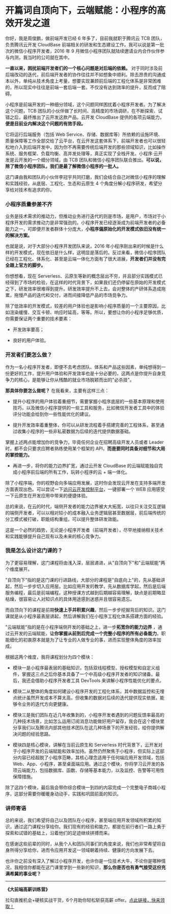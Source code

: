 # 开篇词自顶向下，云端赋能：小程序的高效开发之道

你好，我是周俊鹏，做前端开发已经 6 年多了，目前我就职于腾讯云 TCB 团队，负责腾讯云开发 CloudBase 前端相关的研发和生态建设工作。我可以说是第一批次的微信小程序开发者，2016 年 9 月微信小程序团队就陆续邀请业内合作伙伴参与内测，我当时的公司就在其中。

**一直以来，困扰前端开发者们的一个核心问题是对后端的依赖。** 对于同时涉及前后端改动的迭代，前后端开发者的协作往往并不如想象中顺利。除去昂贵的沟通成本以外，单纯从技术角度上考量，想要实现兼顾前后端的工程化体系是非常困难的，所以现实中往往是前端一套后端一套。不仅没有达到效率的提升，反而成了阻碍。

小程序是前端开发的一种细分领域，这个问题同样困扰着小程序开发者。为了解决这个问题，TCB 团队的小伙伴做了长时间、高精度的市场调研，在不断探索、试错之后，最终推出了云开发这款产品。云开发 CloudBase 提供的各项云端能力，**便是目前业内解决这个问题的有效手段。**

它将运行后端服务（包括 Web Service、存储、数据库等）所依赖的设施环境、质量保障等工作全部交给了云平台，在云开发这套体系下，前端开发者也可以很轻松地介入到后端开发中，因为你不再需要传统后端开发的那些领域知识，比如操作系统、服务框架、负载均衡、高并发处理等，真正实现了全栈开发。小程序·云开发是云开发的一个细分领域，由 TCB 团队和微信小程序团队联合推出。**可以说，除了微信小程序团队，我们是最了解微信小程序的一批人。**

这门课由我和团队的小伙伴李冠宇共同打磨，我们会结合自己对微信小程序的理解和实践经验，从底层、工程化、生态和云原生 4 个角度分解小程序研发，希望分享给对技术有追求的你。

### 小程序质量参差不齐

业务是技术需求的推动力，但推动业务进行迭代的则是市场，是用户，市场对于小程序开发的需求推动力是非常强劲的。小程序开发已经逐渐成为前端开发者的必备能力之一，可即便开发者群体十分庞大，**小程序偏原始化的开发模式依旧没有统一的解决方案。**

也就是说，对于大部分小程序开发团队来说，2016 年小程序刚出来的时候是什么样的开发模式，现在依旧是什么样，这明显是落后的。反过来看，微信小程序团队已经在工程化、体系化、甚至是云端一体化方面有了很大进展，**开发者们并没有完全跟上官方的脚步。**

你想想看，现在 Serverless、云原生等新的概念层出不穷，并且部分实践模式已经得到了市场的检验，在这样的时代背景下，如果我们还仍停留在原始的开发模式之下，研发效率很难得到提升。研发效率提升不上去，会对整体的产研体系造成拖累，拖慢产品的迭代和交付，进而间接降低产品的市场竞争力。

除了低效率的开发模式，较差的用户体验也是影响小程序质量的一个主要原因，比如渲染缓慢、交互卡顿、响应时延高，等等。所以，要想让你的小程序足够优质，你需要保证两个重要的技术要素：

* 开发效率要高；

* 良好的用户体验。

### 开发者们要怎么做？

作为一名小程序开发者，即便不去考虑团队、体系和产品这些因素，单纯想得到一份更好的工作，提升用户体验和开发效率也是十分必要的，这两点是你提升自身竞争力的核心，是能够让你从残酷的就业市场脱颖而出的"必杀技"。

**那具体你要怎么做呢？** 在我看来，主要有这样三点：

* 提升小程序的用户体验着重细节，需要掌握小程序底层的一些基本原理和使用技巧，以及微信小程序提供的一些工具和服务，比如微信开发者工具中的体验评分功能会给到你一些性能优化的建议。

* 提升开发效率着重整体，你可以从研发流程着手搭建完善的工程体系，甚至通过收集小程序的一些非私密数据为后续的迭代提供数据基础。

掌握上述两点能增加你的竞争力，毕竟任何企业在招聘高级开发人员或者 Leader 时，都不会只要求应聘者熟练使用某个框架的 API，**而是要同时具备对细节和大局的掌控能力。**

* 再进一步，将你的能力边界扩宽，通过云开发 CloudBase 的云端赋能独自完成小程序前后端的所有工作，玩转小程序的云 + 端一体化。

除了小程序端，你的视野会向多端应用发展，这时你会发现云开发在支持多端开发方面表现出色。可以尝试一下[访问云开发控制平台](https://console.cloud.tencent.com/tcb/env/index?action=CreateAndDeployCloudBaseProject&appUrl=https%3A%2F%2Fgithub.com%2FTCloudBase%2FWEB-TodoList-framework&appName=TodoList&tdl_anchor=act&tdl_site=lagou)，一键部署一个 WEB 应用感受一下云原生在开发应用中带来的便捷体验。

总的来说，在云的时代，端侧开发者的能力边界被大大拓宽，以往只关注交互逻辑的端侧开发者，可以以相对较小的成本融入业务逻辑层甚至数据层，前后端传统的分工模式被打破，职能结构重组，可以提升整体研发效能。

这是一个必然的趋势，无论是小程序开发者（前端开发者），尽早地接纳相关技术和实践能够提升自己现有以及未来的核心竞争力。

### 我是怎么设计这门课的？

为了更容易理解，这门课程将由浅入深，层层递进，从"自顶向下"和"云端赋能"两个维度展开。

"自顶向下"指的是这门课的行进路线，大部分的课程是"自底向上"的，先从基础讲起，然后一步步切入应用层。比如应用开发的教学，先从数据库学起，然后是后端服务编程，最后是前端编程。这种授课方式越到后期越容易理解，缺点是前期略显枯燥，很容易让人对知识点的具体用途感到迷惑并且很容易遗忘。

而自顶向下的课程是前期**快速上手并积累兴趣**，然后一步步挖掘背后的知识。这门课就是从小程序最表层讲起，然后讲解我们在小程序工程化体系搭建方面的经验。

"云端赋能"指的是在小程序端侧开发的基础之上，进一步**拓宽你的能力边界** ，通过云开发的云端赋能，**让你掌握从前到后完成一个完整小程序的所有必备能力**。职能细化的初衷原本就是为了让专业的人做专业的事，进而实现整体角度的效率加成。

根据这两个维度，我将课程划分为四个模块：

* 模块一是小程序最表层的基础知识，包括双线程模型、授权模型和自定义组件，掌握这三点之后你基本具备了一个中高级小程序开发者的知识储备。最后，我还会借助小程序开发者工具 DevTools 来讲解小程序性能优化的要点。

* 模块二从整体的角度如何建设小程序开发的工程化体系，其中数据监控和无埋点统计虽然开发成本不算太高，但收集的数据对后续的迭代提供现实依据，能够令业务的迭代方向更健康。

* 模块三是我们团队在近几年收集到的，小程序开发者遇到的问题反馈率最高的几种技术场景，比如怎么运用订阅消息功能做好用户留存，我会在这个模块里分享我们以及腾讯内部其他技术团队在这几种场景下的开发经验，给你提供解决问题的经验思路。

* 模块四是核心模块，讲解在当前云原生和 Serverless 时代背景下，云开发对于小程序开发的云端赋能和效率加持。虽然仍然聚焦于小程序，但实际上这部分内容已经超脱了小程序范畴，其核心理念适用于任何端应用开发领域，包括 Web、App、小程序，甚至桌面端应用。通过这个模块，你将学习云开发的各项云端能力，包括数据库、函数、存储等基本能力，以及监控、告警等可用性保障措施。

除了这四个模块，最后我会带你综合模块一到四的内容完成一个完整电子商城小程序，这部分需要你暖暖身动动手，实践和巩固前面的知识。

### 讲师寄语

总的来说，我们希望将自己以及团队在小程序，甚至端应用开发领域所积累的知识，通过这门课程分享给你。我们现有的经验和能力，都是在前行者们一路上勇于探索和试错的基础上，沿着他们的足迹继续拼搏而来。

在感谢这些前辈的同时，从我个人和团队同事们的角度来说，我们也非常希望将自身所得分享给你，进而令应用开发这一领域朝着持续、健康的方向发展下去。

也许你之前没有深入了解过小程序开发，也许你是一位技术大牛，不论你是哪种情况，我相信你都能在这门课里学到一些新的知识，**那么你是否也有勇气接受这份充满希冀的事业呢？**

*** ** * ** ***

**《大前端高薪训练营》**   

拉勾直推机会+硬核实战干货，6个月助你轻松斩获高薪 offer。[点此链接，快来领取！](https://kaiwu.lagou.com/fe_enhancement.html?utm_source=lagouedu&utm_medium=zhuanlan&utm_campaign=%E5%A4%A7%E5%89%8D%E7%AB%AF%E9%AB%98%E8%96%AA%E8%AE%AD%E7%BB%83%E8%90%A5)

